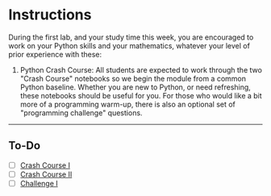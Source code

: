 # Instructions
During the first lab, and your study time this week, you are encouraged to work on your Python skills and your mathematics, whatever your level of prior experience with these:

1. Python Crash Course: All students are expected to work through the two "Crash Course" notebooks so we begin the module from a common Python baseline. Whether you are new to Python, or need refreshing, these notebooks should be useful for you. For those who would like a bit more of a programming warm-up, there is also an optional set of "programming challenge" questions.

---

## To-Do

- [ ] [Crash Course I]()
- [ ] [Crash Course II]()
- [ ] [Challenge I]()
